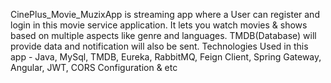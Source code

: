 CinePlus_Movie_MuzixApp is streaming app where a User can register and login in this movie service application. 
It lets you watch movies & shows based on multiple aspects like genre and languages.
TMDB(Database) will provide data and notification will also be sent.
Technologies Used in this app -  Java, MySql, TMDB, Eureka, RabbitMQ, Feign Client, Spring Gateway, Angular, JWT, CORS Configuration & etc
